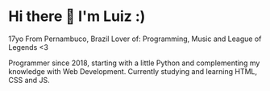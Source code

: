 # Hi there 👋 I'm Luiz :)

17yo
From Pernambuco, Brazil
Lover of: Programming, Music and League of Legends <3

Programmer since 2018, starting with a little Python and complementing my knowledge with Web Development. Currently studying and learning HTML, CSS and JS.

<!--
**luizfilipeyep/luizfilipeyep** is a ✨ _special_ ✨ repository because its `README.md` (this file) appears on your GitHub profile.

Here are some ideas to get you started:

- 🔭 I’m currently working on ...
- 🌱 I’m currently learning ...
- 👯 I’m looking to collaborate on ...
- 🤔 I’m looking for help with ...
- 💬 Ask me about ...
- 📫 How to reach me: ...
- 😄 Pronouns: ...
- ⚡ Fun fact: ...
-->
